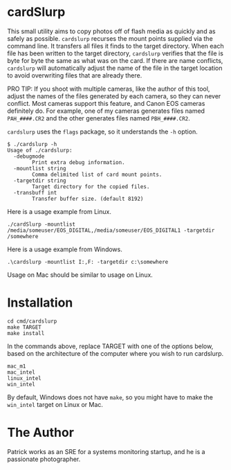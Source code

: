 # cardSlurp

This small utility aims to copy photos off of flash media as quickly and as
safely as possible.  `cardslurp` recurses the mount points supplied via the
command line.  It transfers all files it finds to the target directory.  When
each file has been written to the target directory, `cardslurp` verifies that
the file is byte for byte the same as what was on the card.  If there are name
conflicts, `cardslurp` will automatically adjust the name of the file in the
target location to avoid overwriting files that are already there.

PRO TIP: If you shoot with multiple cameras, like the author of this tool,
adjust the names of the files generated by each camera, so they can never
conflict.  Most cameras support this feature, and Canon EOS cameras definitely
do.  For example, one of my cameras generates files named `PAH_####.CR2` and the
other generates files named `PBH_####.CR2`.

`cardslurp` uses the `flags` package, so it understands the `-h` option.

```
$ ./cardslurp -h
Usage of ./cardslurp:
  -debugmode
        Print extra debug information.
  -mountlist string
        Comma delimited list of card mount points.
  -targetdir string
        Target directory for the copied files.
  -transbuff int
        Transfer buffer size. (default 8192)
```

Here is a usage example from Linux.

```
./cardSlurp -mountlist /media/someuser/EOS_DIGITAL,/media/someuser/EOS_DIGITAL1 -targetdir /somewhere
```

Here is a usage example from Windows.

```
.\cardslurp -mountlist I:,F: -targetdir c:\somewhere
```

Usage on Mac should be similar to usage on Linux.

# Installation

```
cd cmd/cardslurp
make TARGET
make install
```

In the commands above, replace TARGET with one of the options below, based on
the architecture of the computer where you wish to run cardslurp.

```
mac_m1
mac_intel
linux_intel
win_intel
```

By default, Windows does not have `make`, so you might have to make the
`win_intel` target on Linux or Mac.

# The Author

Patrick works as an SRE for a systems monitoring startup, and he is a passionate
photographer.
